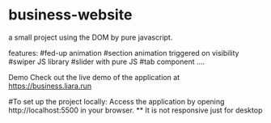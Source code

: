# business-website
 a small project using the DOM by pure javascript.

 features:
 #fed-up animation
 #section animation triggered on visibility
 #swiper JS library
 #slider with pure JS
 #tab component
 ....

Demo
Check out the live demo of the application at https://business.liara.run

#To set up the project locally:
Access the application by opening http://localhost:5500 in your browser.
** It is not responsive just for desktop
